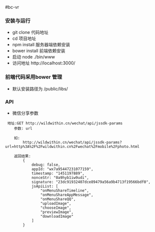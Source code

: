 #bc-vr

### 安装与运行
* git clone 代码地址
* cd 项目地址
* npm install 服务器端依赖安装
* bower install 前端依赖安装
* 启动 node ./bin/www
* 访问地址 http://localhost:3000/

### 前端代码采用bower 管理
* 默认安装路径为 /public/libs/

### API
* 微信分享参数 
```
 地址:GET http://wildwithin.cn/wechat/api/jssdk-params
    参数: url

    如:
        http://wildwithin.cn/wechat/api/jssdk-params?url=http%3A%2F%2Fwildwithin.cn%2Fwechat%2Fmobile%2Fphoto.html

    返回结果:
        {
            debug: false,
            appId: "wx7a95447231077159",
            timestamp: "1451197889",
            nonceStr: "0a9hyb1iw9udi",
            signature: "23dc91932407dce89479a56a9b4713f19566bdf0",
            jsApiList: [
                "onMenuShareTimeline",
                "onMenuShareAppMessage",
                "onMenuShareQQ",
                "uploadImage",
                "chooseImage",
                "previewImage",
                "downloadImage"
            ]
        }
```
